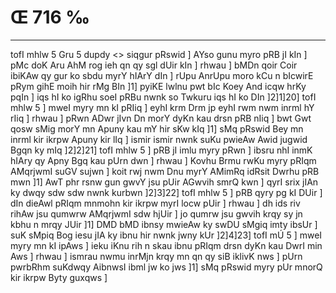 # Œ 716 ‰
---
tofI mhlw 5 Gru 5 dupdy
<> siqgur pRswid ] AYso gunu myro pRB jI kIn ] pMc doK Aru AhM rog
ieh qn qy sgl dUir kIn ] rhwau ] bMDn qoir Coir ibiKAw qy gur ko
sbdu myrY hIArY dIn ] rUpu AnrUpu moro kCu n bIcwirE pRym gihE moih hir
rMg BIn ]1] pyiKE lwlnu pwt bIc Koey And icqw hrKy pqIn ] iqs hI
ko igRhu soeI pRBu nwnk so Twkuru iqs hI ko DIn ]2]1]20] tofI mhlw 5
] mweI myry mn kI pRIiq ] eyhI krm Drm jp eyhI rwm nwm inrml hY
rIiq ] rhwau ] pRwn ADwr jIvn Dn morY dyKn kau drsn pRB nIiq ]
bwt Gwt qosw sMig morY mn Apuny kau mY hir sKw kIq ]1] sMq pRswid Bey
mn inrml kir ikrpw Apuny kir lIq ] ismir ismir nwnk suKu pwieAw
Awid jugwid Bgqn ky mIq ]2]2]21] tofI mhlw 5 ] pRB jI imlu myry
pRwn ] ibsru nhI inmK hIAry qy Apny Bgq kau pUrn dwn ] rhwau ]
Kovhu Brmu rwKu myry pRIqm AMqrjwmI suGV sujwn ] koit rwj nwm Dnu myrY
AMimRq idRsit Dwrhu pRB mwn ]1] AwT phr rsnw gun gwvY jsu pUir
AGwvih smrQ kwn ] qyrI srix jIAn ky dwqy sdw sdw nwnk kurbwn
]2]3]22] tofI mhlw 5 ] pRB qyry pg kI DUir ] dIn dieAwl pRIqm
mnmohn kir ikrpw myrI locw pUir ] rhwau ] dh ids riv rihAw jsu
qumwrw AMqrjwmI sdw hjUir ] jo qumrw jsu gwvih krqy sy jn kbhu n
mrqy JUir ]1] DMD bMD ibnsy mwieAw ky swDU sMgiq imty ibsUr ] suK
sMpiq Bog iesu jIA ky ibnu hir nwnk jwny kUr ]2]4]23] tofI mÚ 5 ]
mweI myry mn kI ipAws ] ieku iKnu rih n skau ibnu pRIqm drsn dyKn
kau DwrI min Aws ] rhwau ] ismrau nwmu inrMjn krqy mn qn qy siB
iklivK nws ] pUrn pwrbRhm suKdwqy AibnwsI ibml jw ko jws ]1] sMq
pRswid myry pUr mnorQ kir ikrpw Byty guxqws ]
####
